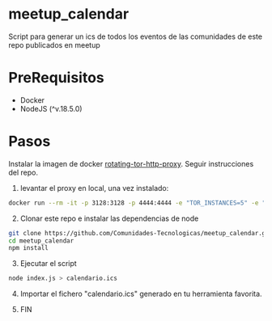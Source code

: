 # meetup_calendar
Script para generar un ics de todos los eventos de las comunidades de este repo publicados en meetup

# PreRequisitos

- Docker
- NodeJS (^v.18.5.0)

# Pasos

Instalar la imagen de docker [rotating-tor-http-proxy](https://github.com/zhaow-de/rotating-tor-http-proxy). Seguir instrucciones del repo.

1. levantar el proxy en local, una vez instalado:

```bash
docker run --rm -it -p 3128:3128 -p 4444:4444 -e "TOR_INSTANCES=5" -e "TOR_REBUILD_INTERVAL=3600" zhaowde/rotating-tor-http-proxy
```

2. Clonar este repo e instalar las dependencias de node

```bash
git clone https://github.com/Comunidades-Tecnologicas/meetup_calendar.git
cd meetup_calendar
npm install
```

3. Ejecutar el script

```bash
node index.js > calendario.ics
```

4. Importar el fichero "calendario.ics" generado en tu herramienta favorita.

5. FIN

